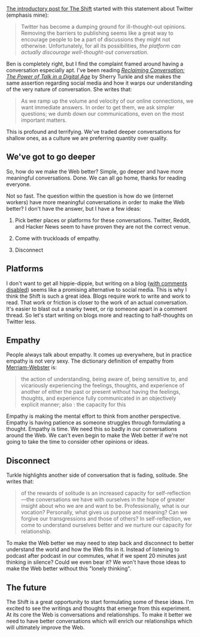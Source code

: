 [The introductory post for The Shift](http://seesparkbox.com/foundry/introducing_the_shift) started with this statement about Twitter (emphasis mine):

> Twitter has become a dumping ground for ill-thought-out opinions. Removing the barriers to publishing seems like a great way to encourage people to be a part of discussions they might not otherwise. Unfortunately, for all its possibilities, *the platform can actually discourage well-thought-out conversation*.

Ben is completely right, but I find the complaint framed around having a conversation especially apt. I've been reading *[Reclaiming Conversation: The Power of Talk in a Digital Age](http://amzn.to/1P1OATn)* by Sherry Turkle and she makes the same assertion regarding social media and how it warps our understanding of the very nature of conversation. She writes that:

> As we ramp up the volume and velocity of our online connections, we want immediate answers. In order to get them, we ask simpler questions; we dumb down our communications, even on the most important matters.

This is profound and terrifying. We've traded deeper conversations for shallow ones, as a culture we are preferring quantity over quality.

## We've got to go deeper

So, how do we make the Web better? Simple, go deeper and have more meaningful conversations. Done. We can all go home, thanks for reading everyone.

Not so fast. The question within the question is how do we (internet workers) have more meaningful conversations in order to make the Web better? I don't have the answer, but I have a few ideas:

1.  Pick better places or platforms for these conversations. Twitter, Reddit, and Hacker News seem to have proven they are not the correct venue.

2.  Come with truckloads of empathy.

3.  Disconnect

## Platforms

I don't want to get all hippie-dippie, but writing on a blog ([with comments disabled](https://adactio.com/journal/1195)) seems like a promising alternative to social media. This is why I think the Shift is such a great idea. Blogs require work to write and work to read. That work or friction is closer to the work of an actual conversation. It's easier to blast out a snarky tweet, or rip someone apart in a comment thread. So let's start writing on blogs more and reacting to half-thoughts on Twitter less.

## Empathy

People always talk about empathy. It comes up everywhere, but in practice empathy is not very sexy. The dictionary definition of empathy from [Merriam-Webster](http://www.merriam-webster.com/dictionary/empathy) is:

> the action of understanding, being aware of, being sensitive to, and vicariously experiencing the feelings, thoughts, and experience of another of either the past or present without having the feelings, thoughts, and experience fully communicated in an objectively explicit manner; also : the capacity for this

Empathy is making the mental effort to think from another perspective. Empathy is having patience as someone struggles through formulating a thought. Empathy is time. We need this so badly in our conversations around the Web. We can't even begin to make the Web better if we're not going to take the time to consider other opinions or ideas.

## Disconnect

Turkle highlights another side of conversation that is fading, solitude. She writes that:

> of the rewards of solitude is an increased capacity for self-reflection—the conversations we have with ourselves in the hope of greater insight about who we are and want to be. Professionally, what is our vocation? Personally, what gives us purpose and meaning? Can we forgive our transgressions and those of others? In self-reflection, we come to understand ourselves better and we nurture our capacity for relationship.

To make the Web better we may need to step back and disconnect to better understand the world and how the Web fits in it. Instead of listening to podcast after podcast in our commutes, what if we spent 20 minutes just thinking in silence? Could we even bear it? We won't have those ideas to make the Web better without this "lonely thinking".

## The future

The Shift is a great opportunity to start formulating some of these ideas. I'm excited to see the writings and thoughts that emerge from this experiment. At its core the Web is conversations and relationships. To make it better we need to have better conversations which will enrich our relationships which will ultimately improve the Web.
